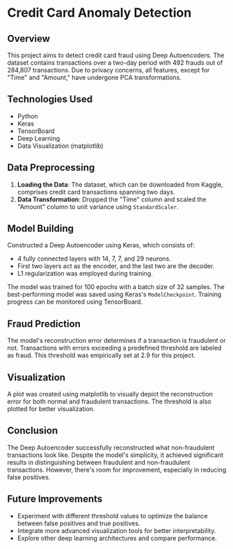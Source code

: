 # Credit Card Anomaly Detection

## Overview

This project aims to detect credit card fraud using Deep Autoencoders. The dataset contains transactions over a two-day period with 492 frauds out of 284,807 transactions. Due to privacy concerns, all features, except for "Time" and "Amount," have undergone PCA transformations.

## Technologies Used

- Python
- Keras
- TensorBoard
- Deep Learning
- Data Visualization (matplotlib)

## Data Preprocessing

1. **Loading the Data**: The dataset, which can be downloaded from Kaggle, comprises credit card transactions spanning two days.
2. **Data Transformation**: Dropped the "Time" column and scaled the "Amount" column to unit variance using `StandardScaler`.

## Model Building

Constructed a Deep Autoencoder using Keras, which consists of:
- 4 fully connected layers with 14, 7, 7, and 29 neurons.
- First two layers act as the encoder, and the last two are the decoder.
- L1 regularization was employed during training.

The model was trained for 100 epochs with a batch size of 32 samples. The best-performing model was saved using Keras's `ModelCheckpoint`. Training progress can be monitored using TensorBoard.

## Fraud Prediction

The model's reconstruction error determines if a transaction is fraudulent or not. Transactions with errors exceeding a predefined threshold are labeled as fraud. This threshold was empirically set at 2.9 for this project.

## Visualization

A plot was created using matplotlib to visually depict the reconstruction error for both normal and fraudulent transactions. The threshold is also plotted for better visualization.

## Conclusion

The Deep Autoencoder successfully reconstructed what non-fraudulent transactions look like. Despite the model's simplicity, it achieved significant results in distinguishing between fraudulent and non-fraudulent transactions. However, there's room for improvement, especially in reducing false positives.

## Future Improvements

- Experiment with different threshold values to optimize the balance between false positives and true positives.
- Integrate more advanced visualization tools for better interpretability.
- Explore other deep learning architectures and compare performance.
